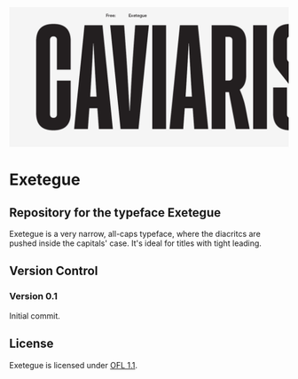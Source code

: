 ![Exetegue Banner](https://raw.githubusercontent.com/scannerlicker/Exetegue/master/img/exetegue-sm.jpg)

# Exetegue
 ## Repository for the typeface Exetegue

Exetegue is a very narrow, all-caps typeface, where the diacritcs are pushed inside the capitals' case. It's ideal for titles with tight leading.

## Version Control

### Version 0.1

Initial commit.



## License

Exetegue is licensed under [OFL 1.1](https://opensource.org/licenses/OFL-1.1).